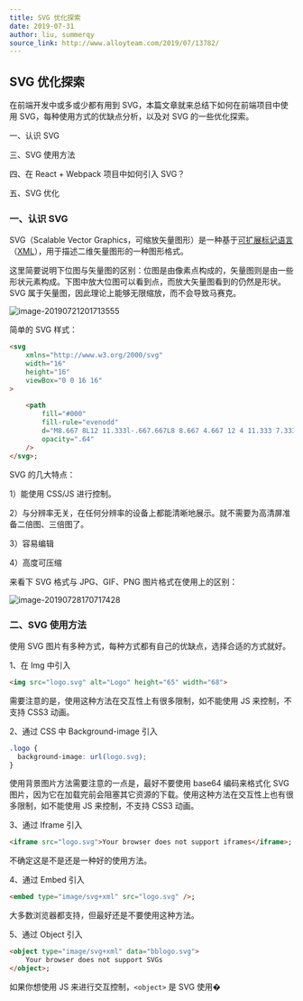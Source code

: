 ```yaml
---
title: SVG 优化探索
date: 2019-07-31
author: liu, summerqy
source_link: http://www.alloyteam.com/2019/07/13782/
---
```


<!-- {% raw %} - for jekyll -->

## SVG 优化探索

在前端开发中或多或少都有用到 SVG，本篇文章就来总结下如何在前端项目中使用 SVG，每种使用方式的优缺点分析，以及对 SVG 的一些优化探索。

一、认识 SVG

三、SVG 使用方法

四、在 React + Webpack 项目中如何引入 SVG？

五、SVG 优化

### 一、认识 SVG

SVG（Scalable Vector Graphics，可缩放矢量图形）是一种基于[可扩展标记语言](https://zh.wikipedia.org/wiki/%E5%8F%AF%E6%89%A9%E5%B1%95%E6%A0%87%E8%AE%B0%E8%AF%AD%E8%A8%80)（[XML](https://zh.wikipedia.org/wiki/XML)），用于描述二维矢量图形的一种图形格式。

这里简要说明下位图与矢量图的区别：位图是由像素点构成的，矢量图则是由一些形状元素构成。下图中放大位图可以看到点，而放大矢量图看到的仍然是形状。SVG 属于矢量图，因此理论上能够无限缩放，而不会导致马赛克。

![image-20190721201713555](http://www.alloyteam.com/wp-content/uploads/2019/07/image-20190721201713555.png)

简单的 SVG 样式：

```html
<svg
    xmlns="http://www.w3.org/2000/svg"
    width="16"
    height="16"
    viewBox="0 0 16 16"
>
        
    <path
        fill="#000"
        fill-rule="evenodd"
        d="M8.667 8L12 11.333l-.667.667L8 8.667 4.667 12 4 11.333 7.333 8 4 4.667 4.667 4 8 7.333 11.333 4l.667.667z"
        opacity=".64"
    />
</svg>;
```

SVG 的几大特点：

1）能使用 CSS/JS 进行控制。

2）与分辨率无关，在任何分辨率的设备上都能清晰地展示。就不需要为高清屏准备二倍图、三倍图了。

3）容易编辑

4）高度可压缩

来看下 SVG 格式与 JPG、GIF、PNG 图片格式在使用上的区别：

![image-20190728170717428](http://www.alloyteam.com/wp-content/uploads/2019/07/image-20190728170717428.png)

### 二、SVG 使用方法

使用 SVG 图片有多种方式，每种方式都有自己的优缺点，选择合适的方式就好。

1、在 Img 中引入

```html
<img src="logo.svg" alt="Logo" height="65" width="68">
```

需要注意的是，使用这种方法在交互性上有很多限制，如不能使用 JS 来控制，不支持 CSS3 动画。

2、通过 CSS 中 Background-image 引入

```css
.logo {
  background-image: url(logo.svg);
}
```

使用背景图片方法需要注意的一点是，最好不要使用 base64 编码来格式化 SVG 图片，因为它在加载完前会阻塞其它资源的下载。使用这种方法在交互性上也有很多限制，如不能使用 JS 来控制，不支持 CSS3 动画。

3、通过 Iframe 引入

```html
<iframe src="logo.svg">Your browser does not support iframes</iframe>;
```

不确定这是不是还是一种好的使用方法。

4、通过 Embed 引入

```html
<embed type="image/svg+xml" src="logo.svg" />;
```

大多数浏览器都支持，但最好还是不要使用这种方法。

5、通过 Object 引入

```html
<object type="image/svg+xml" data="bblogo.svg">
    Your browser does not support SVGs
</object>;
```

如果你想使用 JS 来进行交互控制，`<object>` 是 SVG 使用�


<!-- {% endraw %} - for jekyll -->